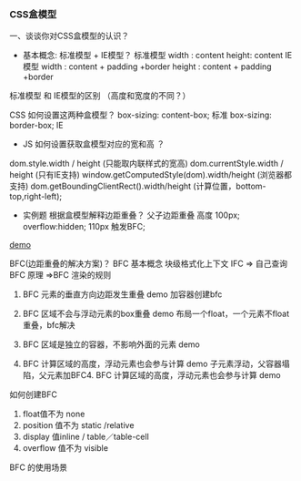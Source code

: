 ### CSS盒模型

一、谈谈你对CSS盒模型的认识？

- 基本概念: 标准模型 + IE模型？
标准模型
width : content
height: content
IE模型
width : content + padding +border
height : content + padding +border

标准模型 和 IE模型的区别 （高度和宽度的不同？）

CSS 如何设置这两种盒模型？
box-sizing: content-box; 标准
box-sizing: border-box; IE

- JS 如何设置获取盒模型对应的宽和高 ？

dom.style.width / height (只能取内联样式的宽高)
dom.currentStyle.width / height (只有IE支持)
window.getComputedStyle(dom).width/height (浏览器都支持)
dom.getBoundingClientRect().width/height (计算位置，bottom-top,right-left);

- 实例题 根据盒模型解释边距重叠？
父子边距重叠
高度 100px;
overflow:hidden; 110px 触发BFC;

[demo](http://js.jirengu.com/guyadeqake/2/edit)

BFC(边距重叠的解决方案)？
BFC 基本概念 块级格式化上下文 
IFC => 自己查询
BFC 原理 =>BFC 渲染的规则
1. BFC 元素的垂直方向边距发生重叠 demo 加容器创建bfc
2. BFC 区域不会与浮动元素的box重叠 
demo 布局一个float，一个元素不float重叠，bfc解决

3. BFC 区域是独立的容器，不影响外面的元素 demo 

4. BFC 计算区域的高度，浮动元素也会参与计算 
demo 子元素浮动，父容器塌陷，父元素加BFC4. BFC 计算区域的高度，浮动元素也会参与计算 demo


如何创建BFC
1. float值不为 none
2. position 值不为 static /relative
3. display 值inline / table／table-cell
4. overflow 值不为 visible

BFC 的使用场景
